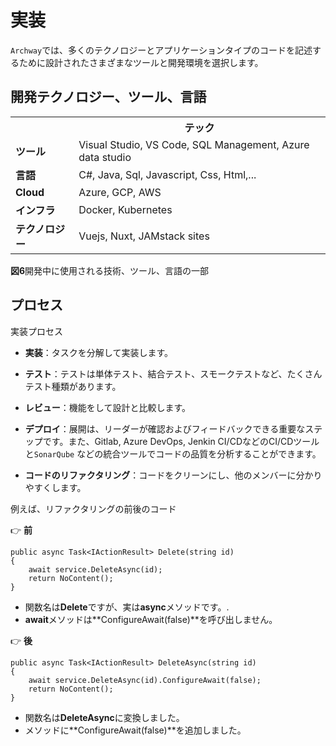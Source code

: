 # 実装

`Archway`では、多くのテクノロジーとアプリケーションタイプのコードを記述するために設計されたさまざまなツールと開発環境を選択します。

<!-- |               | name     |
| ------------- |:-------------:|
| ツール         | Visual Studio, VS Code, SQL Management, Azure data studio |
| 言語     | C#, Java, Sql, Javascript, Css, Html,...                  |
| Cloud         | Azure, GCP, AWS                                           |
| インフラ         | Docker, Kubernetes                                        |
| テクノロジー    | Vuejs, Nuxt, JAMstack sites                               | -->
## 開発テクノロジー、ツール、言語

<table style="width:100%">
  <tr>
    <th></th>
    <th>テック</th>
  </tr>
  <tr>
    <td><b>ツール</b></td>
    <td>Visual Studio, VS Code, SQL Management, Azure data studio</td>
  </tr>
  <tr>
    <td><b>言語</b></td>
    <td>C#, Java, Sql, Javascript, Css, Html,...</td>
  </tr>
  <tr>
    <td><b>Cloud</b></td>
    <td>Azure, GCP, AWS</td>
  </tr>
  <tr>
    <td><b>インフラ</b></td>
    <td>Docker, Kubernetes</td>
  </tr>
  <tr>
    <td><b>テクノロジー</b></td>
    <td>Vuejs, Nuxt, JAMstack sites</td>
  </tr>
</table>

**図6**開発中に使用される技術、ツール、言語の一部

## プロセス

実装プロセス

- **実装**：タスクを分解して実装します。

- **テスト**：テストは単体テスト、結合テスト、スモークテストなど、たくさんテスト種類があります。

- **レビュー**：機能をして設計と比較します。

- **デプロイ**：展開は、リーダーが確認およびフィードバックできる重要なステップです。また、Gitlab, Azure DevOps, Jenkin CI/CDなどのCI/CDツールと`SonarQube` などの統合ツールでコードの品質を分析することができます。

- **コードのリファクタリング**：コードをクリーンにし、他のメンバーに分かりやすくします。

例えば、リファクタリングの前後のコード

:point_right: **前**

  ```csharp{1,3}
  public async Task<IActionResult> Delete(string id)
  {
      await service.DeleteAsync(id);
      return NoContent();
  }
  ```

* 関数名は**Delete**ですが、実は**async**メソッドです。.
* **await**メソッドは**ConfigureAwait(false)**を呼び出しません。

:point_right: **後**

  ```csharp{1,3}
  public async Task<IActionResult> DeleteAsync(string id)
  {
      await service.DeleteAsync(id).ConfigureAwait(false);
      return NoContent();
  }
  ```

* 関数名は**DeleteAsync**に変換しました。
* メソッドに**ConfigureAwait(false)**を追加しました。
